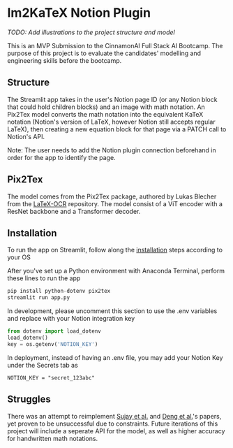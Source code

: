 # Im2KaTeX Notion Plugin

*TODO: Add illustrations to the project structure and model*

This is an MVP Submission to the CinnamonAI Full Stack AI Bootcamp. The purpose of this project is to evaluate the candidates' modelling and engineering skills before the bootcamp.

## Structure

The Streamlit app takes in the user's Notion page ID (or any Notion block that could hold children blocks) and an image with math notation. An Pix2Tex model converts the math notation into the equivalent KaTeX notation (Notion's version of LaTeX, however Notion still accepts regular LaTeX), then creating a new equation block for that page via a PATCH call to Notion's API.

Note: The user needs to add the Notion plugin connection beforehand in order for the app to identify the page.

## Pix2Tex

The model comes from the Pix2Tex package, authored by Lukas Blecher from the [LaTeX-OCR](https://github.com/lukas-blecher/LaTeX-OCR) repository. The model consist of a ViT encoder with a ResNet backbone and a Transformer decoder.

## Installation

To run the app on Streamlit, follow along the [installation](https://docs.streamlit.io/library/get-started/installation) steps according to your OS

After you've set up a Python environment with Anaconda Terminal, perform these lines to run the app

```py
pip install python-dotenv pix2tex
streamlit run app.py
```

In development, please uncomment this section to use the .env variables and replace with your Notion integration key

```py
from dotenv import load_dotenv
load_dotenv()
key = os.getenv('NOTION_KEY')
```

In deployment, instead of having an .env file, you may add your Notion Key under the Secrets tab as
```
NOTION_KEY = "secret_123abc"
```

## Struggles

There was an attempt to reimplement [Sujay et al.](https://sujayr91.github.io/Im2Latex/) and [Deng et al.](https://paperswithcode.com/dataset/im2latex-100k)'s papers, yet proven to be unsuccessful due to constraints. Future iterations of this project will include a seperate API for the model, as well as higher accuracy for handwritten math notations.

